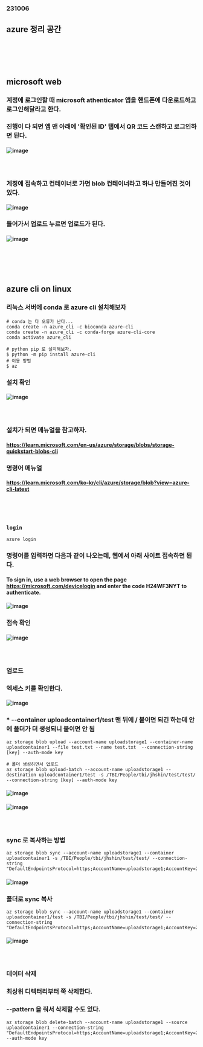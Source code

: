 ### 231006
## azure 정리 공간
### <br/><br/><br/>

## microsoft web
### 계정에 로그인할 때 microsoft athenticator 앱을 핸드폰에 다운로드하고 로그인해달라고 한다.
### 진행이 다 되면 앱 맨 아래에 '확인된 ID' 탭에서 QR 코드 스캔하고 로그인하면 된다.
#### ![image](https://github.com/Shin-jongwhan/theragenbio_2202/assets/62974484/d3ba5e76-f6b5-4bc9-ac98-87f45ba3c299)
### <br/>

### 계정에 접속하고 컨테이너로 가면 blob 컨테이너라고 하나 만들어진 것이 있다.
#### ![image](https://user-images.githubusercontent.com/62974484/226248023-c854cd99-d4c7-4a2d-96df-67be7f1b6557.png)
### 들어가서 업로드 누르면 업로드가 된다.
#### ![image](https://user-images.githubusercontent.com/62974484/226248044-06efa055-74e5-4f49-83e4-acafc73c7e6b.png)
### <br/><br/><br/>

## azure cli on linux
### 리눅스 서버에 conda 로 azure cli 설치해보자
```
# conda 는 다 오류가 난다...
conda create -n azure_cli -c bioconda azure-cli
conda create -n azure_cli -c conda-forge azure-cli-core
conda activate azure_cli

# python pip 로 설치해보자.
$ python -m pip install azure-cli
# 이용 방법
$ az
```
### 설치 확인
#### ![image](https://user-images.githubusercontent.com/62974484/226249176-74923dfe-26bb-4ac6-9ca6-05edcda09077.png)
### <br/>

### 설치가 되면 메뉴얼을 참고하자.
#### https://learn.microsoft.com/en-us/azure/storage/blobs/storage-quickstart-blobs-cli
### 명령어 메뉴얼
#### https://learn.microsoft.com/ko-kr/cli/azure/storage/blob?view=azure-cli-latest
### <br/><br/>

### `login`
```
azure login
```
### 명령어를 입력하면 다음과 같이 나오는데, 웹에서 아래 사이트 접속하면 된다.
#### To sign in, use a web browser to open the page https://microsoft.com/devicelogin and enter the code H24WF3NYT to authenticate.
#### ![image](https://user-images.githubusercontent.com/62974484/226252077-f32e0f48-d696-498e-9ddb-9a4e1b7ce88e.png)
### 접속 확인
#### ![image](https://github.com/Shin-jongwhan/azure/assets/62974484/46991f76-e0ec-461b-99ad-f959d5b275ae)
### <br/>

### 업로드
### 엑세스 키를 확인한다.
#### ![image](https://user-images.githubusercontent.com/62974484/226264656-0c4dc823-7c14-41f3-9795-2b61bf347c22.png)
### * --container uploadcontainer1/test 맨 뒤에 / 붙이면 되긴 하는데 안에 폴더가 더 생성되니 붙이면 안 됨
```
az storage blob upload --account-name uploadstorage1 --container-name uploadcontainer1 --file test.txt --name test.txt  --connection-string [key] --auth-mode key

# 폴더 생성하면서 업로드
az storage blob upload-batch --account-name uploadstorage1 --destination uploadcontainer1/test -s /TBI/People/tbi/jhshin/test/test/ --connection-string [key] --auth-mode key
```
#### ![image](https://user-images.githubusercontent.com/62974484/226264703-22554df3-92f0-4859-a2ed-ff47d7666c9a.png)
#### ![image](https://user-images.githubusercontent.com/62974484/226267429-5c6e9893-bc53-4ce8-b13d-9478d4d497d2.png)
### <br/>

### sync 로 복사하는 방법
```
az storage blob sync --account-name uploadstorage1 --container uploadcontainer1 -s /TBI/People/tbi/jhshin/test/test/ --connection-string "DefaultEndpointsProtocol=https;AccountName=uploadstorage1;AccountKey=2BodvJ/SQXpfAAP6df0fAcx+5CjBH/1Biowo81yk0C+xYEeFJu+90Fmw/B1UNR+pO+ufJ2gB3WYs+ASt9YeM9g==;EndpointSuffix=core.windows.net"
```
#### ![image](https://user-images.githubusercontent.com/62974484/226267429-5c6e9893-bc53-4ce8-b13d-9478d4d497d2.png)
### 폴더로 sync 복사
```
az storage blob sync --account-name uploadstorage1 --container uploadcontainer1/test -s /TBI/People/tbi/jhshin/test/test/ --connection-string "DefaultEndpointsProtocol=https;AccountName=uploadstorage1;AccountKey=2BodvJ/SQXpfAAP6df0fAcx+5CjBH/1Biowo81yk0C+xYEeFJu+90Fmw/B1UNR+pO+ufJ2gB3WYs+ASt9YeM9g==;EndpointSuffix=core.windows.net"
```
#### ![image](https://user-images.githubusercontent.com/62974484/226267725-631a1c9b-21fb-48c9-89fd-806e51b35cd2.png)
### <br/>

### 데이터 삭제
### 최상위 디렉터리부터 쭉 삭제한다.
### --pattern 을 줘서 삭제할 수도 있다.
```
az storage blob delete-batch --account-name uploadstorage1 --source uploadcontainer1 --connection-string "DefaultEndpointsProtocol=https;AccountName=uploadstorage1;AccountKey=2BodvJ/SQXpfAAP6df0fAcx+5CjBH/1Biowo81yk0C+xYEeFJu+90Fmw/B1UNR+pO+ufJ2gB3WYs+ASt9YeM9g==;EndpointSuffix=core.windows.net" --auth-mode key
```
